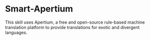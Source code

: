 # Smart-Apertium
This skill uses Apertium, a free and open-source rule-based machine translation platform to provide translations for exotic and divergent languages.
